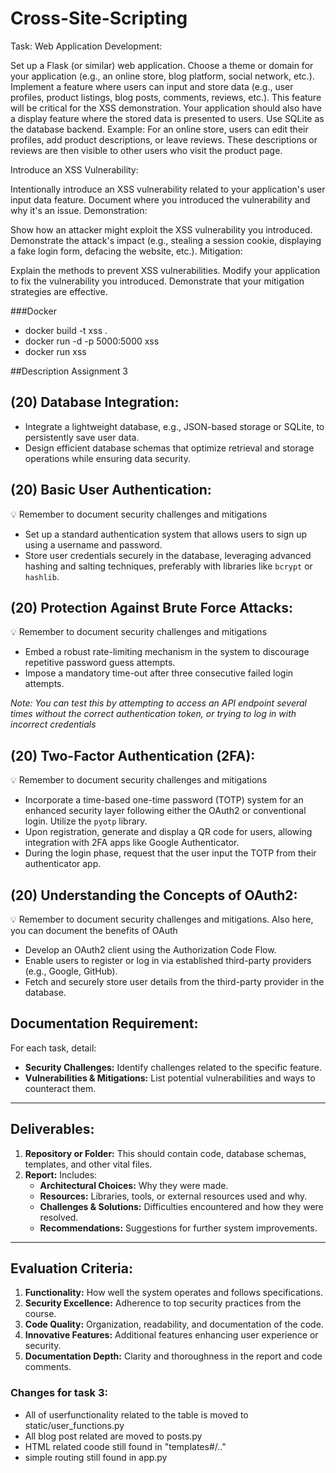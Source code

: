 # Cross-Site-Scripting
Task:
Web Application Development:

Set up a Flask (or similar) web application.
Choose a theme or domain for your application (e.g., an online store, blog platform, social network, etc.).
Implement a feature where users can input and store data (e.g., user profiles, product listings, blog posts, comments, reviews, etc.). This feature will be critical for the XSS demonstration.
Your application should also have a display feature where the stored data is presented to users.
Use SQLite as the database backend.
Example: For an online store, users can edit their profiles, add product descriptions, or leave reviews. These descriptions or reviews are then visible to other users who visit the product page.

Introduce an XSS Vulnerability:

Intentionally introduce an XSS vulnerability related to your application's user input data feature.
Document where you introduced the vulnerability and why it's an issue.
Demonstration:

Show how an attacker might exploit the XSS vulnerability you introduced.
Demonstrate the attack's impact (e.g., stealing a session cookie, displaying a fake login form, defacing the website, etc.).
Mitigation:

Explain the methods to prevent XSS vulnerabilities.
Modify your application to fix the vulnerability you introduced.
Demonstrate that your mitigation strategies are effective.

###Docker
* docker build -t xss .
* docker run -d -p 5000:5000 xss
* docker run xss 

##Description Assignment 3 
## (20) **Database Integration:**

- Integrate a lightweight database, e.g., JSON-based storage or SQLite, to persistently save user data.
- Design efficient database schemas that optimize retrieval and storage operations while ensuring data security.

## (20) Basic **User Authentication:**

<aside>
💡 Remember to document security challenges and mitigations

</aside>

- Set up a standard authentication system that allows users to sign up using a username and password.
- Store user credentials securely in the database, leveraging advanced hashing and salting techniques, preferably with libraries like `bcrypt` or `hashlib`.

## (20) **Protection Against Brute Force Attacks:**

<aside>
💡 Remember to document security challenges and mitigations

</aside>

- Embed a robust rate-limiting mechanism in the system to discourage repetitive password guess attempts.
- Impose a mandatory time-out after three consecutive failed login attempts.

*Note: You can test this by attempting to access an API endpoint several times without the correct authentication token, or trying to log in with incorrect credentials*

## (20) **Two-Factor Authentication (2FA):**

<aside>
💡 Remember to document security challenges and mitigations

</aside>

- Incorporate a time-based one-time password (TOTP) system for an enhanced security layer following either the OAuth2 or conventional login. Utilize the `pyotp` library.
- Upon registration, generate and display a QR code for users, allowing integration with 2FA apps like Google Authenticator.
- During the login phase, request that the user input the TOTP from their authenticator app.

## (20) Understanding the Concepts of **OAuth2:**

<aside>
💡 Remember to document security challenges and mitigations. Also here, you can document the benefits of OAuth

</aside>

- Develop an OAuth2 client using the Authorization Code Flow.
- Enable users to register or log in via established third-party providers (e.g., Google, GitHub).
- Fetch and securely store user details from the third-party provider in the database.
## **Documentation Requirement:**

For each task, detail:

- **Security Challenges:** Identify challenges related to the specific feature.
- **Vulnerabilities & Mitigations:** List potential vulnerabilities and ways to counteract them.

---

## **Deliverables:**

1. **Repository or Folder:** This should contain code, database schemas, templates, and other vital files.
2. **Report:** Includes:
    - **Architectural Choices:** Why they were made.
    - **Resources:** Libraries, tools, or external resources used and why.
    - **Challenges & Solutions:** Difficulties encountered and how they were resolved.
    - **Recommendations:** Suggestions for further system improvements.

---

## **Evaluation Criteria:**

1. **Functionality:** How well the system operates and follows specifications.
2. **Security Excellence:** Adherence to top security practices from the course.
3. **Code Quality:** Organization, readability, and documentation of the code.
4. **Innovative Features:** Additional features enhancing user experience or security.
5. **Documentation Depth:** Clarity and thoroughness in the report and code comments.


### Changes for task 3: 
* All of userfunctionality related to the table is moved to static/user_functions.py
* All blog post related are moved to posts.py 
* HTML related coode still found in "templates#/.." 
* simple routing still found in app.py
